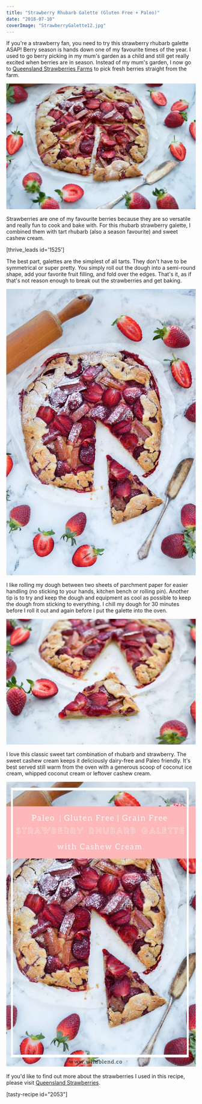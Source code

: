 ```yaml
---
title: "Strawberry Rhubarb Galette (Gluten Free + Paleo)"
date: "2018-07-10"
coverImage: "StrawberryGalette12.jpg"
---
```


If you're a strawberry fan, you need to try this strawberry rhubarb galette ASAP! Berry season is hands down one of my favourite times of the year. I used to go berry picking in my mum's garden as a child and still get really excited when berries are in season. Instead of my mum's garden, I now go to [Queensland Strawberries Farms](https://www.qldstrawberries.com.au/) to pick fresh berries straight from the farm.

![Rhubarb Strawberry Galette](images/StrawberryGalette13.jpg)

Strawberries are one of my favourite berries because they are so versatile and really fun to cook and bake with. For this rhubarb strawberry galette, I combined them with tart rhubarb (also a season favourite) and sweet cashew cream.

\[thrive\_leads id='1525'\]

The best part, galettes are the simplest of all tarts. They don't have to be symmetrical or super pretty. You simply roll out the dough into a semi-round shape, add your favorite fruit filling, and fold over the edges. That's it, as if that's not reason enough to break out the strawberries and get baking.

![Rhubarb Strawberry Galette](images/StrawberryGalette6.jpg)

I like rolling my dough between two sheets of parchment paper for easier handling (no sticking to your hands, kitchen bench or rolling pin). Another tip is to try and keep the dough and equipment as cool as possible to keep the dough from sticking to everything. I chill my dough for 30 minutes before I roll it out and again before I put the galette into the oven.

![Rhubarb Strawberry Galette](images/StrawberryGalette9.jpg)

I love this classic sweet tart combination of rhubarb and strawberry. The sweet cashew cream keeps it deliciously dairy-free and Paleo friendly. It's best served still warm from the oven with a generous scoop of coconut ice cream, whipped coconut cream or leftover cashew cream.

![Strawberry Rhubarb Galette](images/Strawberry-Rhubarb-Galette-PIN.jpg)

If you'd like to find out more about the strawberries I used in this recipe, please visit [Queensland Strawberries](https://www.qldstrawberries.com.au/).

\[tasty-recipe id="2053"\]
